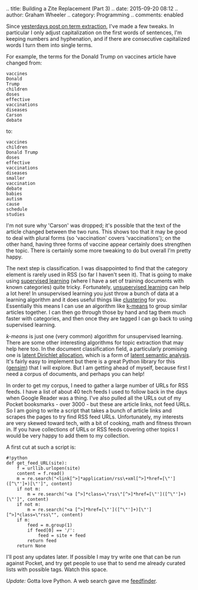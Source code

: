 .. title: Building a Zite Replacement (Part 3)
.. date: 2015-09-20 08:12
.. author: Graham Wheeler
.. category: Programming
.. comments: enabled


Since [yesterdays post on term extraction](http://www.grahamwheeler.com/posts/zite-replacement-2.html), I've made a few tweaks. In particular I only adjust capitalization on the first words of sentences, I'm keeping numbers and hyphenation, and if there are consecutive capitalized words I turn them into single terms.

For example, the terms for the Donald Trump on vaccines article have changed from:
<!-- TEASER_END -->

    vaccines
    Donald
    Trump
    children
    doses
    effective
    vaccinations
    diseases
    Carson
    debate

to:

    vaccines
    children
    Donald Trump
    doses
    effective
    vaccinations
    diseases
    smaller
    vaccination
    debate
    babies
    autism
    cause
    schedule
    studies

I'm not sure why 'Carson' was dropped; it's possible that the text of the article changed between the two runs. This shows too that it may be good to deal with plural forms (so 'vaccination' covers 'vaccinations'); on the other hand, having three forms of vaccine appear certainly does strengthen the topic. There is certainly some more tweaking to do but overall I'm pretty happy.

The next step is classification. I was disappointed to find that the category element is rarely used in RSS (so far I haven't seen it). That is going to make using [supervised learning](https://en.wikipedia.org/wiki/Supervised_learning) (where I have a set of training documents with known categories) quite tricky. Fortunately, [unsupervised learning](https://en.wikipedia.org/wiki/Unsupervised_learning) can help a lot here! In unsupervised learning you just throw a bunch of data at a learning algorithm and it does useful things like [clustering](https://en.wikipedia.org/wiki/Cluster_analysis) for you. Essentially this means I can use an algorithm like [k-means](https://en.wikipedia.org/wiki/K-means_clustering) to group similar articles together. I can then go through those by hand and tag them much faster with categories, and then once they are tagged I can go back to using supervised learning.

*k-means* is just one (very common) algorithm for unsupervised learning. There are some other interesting algorithms for topic extraction that may help here too. In the document classification field, a particularly promising one is [latent Dirichlet allocation](https://en.wikipedia.org/wiki/Latent_Dirichlet_allocation),  which is a form of [latent semantic analysis](https://en.wikipedia.org/wiki/Latent_semantic_analysis). It's fairly easy to implement but there is a great Python library for this ([gensim](https://radimrehurek.com/gensim/)) that I will explore. But I am getting ahead of myself, because first I need a corpus of documents, and perhaps you can help!

In order to get my corpus, I need to gather a large number of URLs for RSS feeds. I have a list of about 40 tech feeds I used to follow back in the days when Google Reader was a thing. I've also pulled all the URLs out of my Pocket booksmarks - over 3000 - but these are article links, not feed URLs. So I am going to write a script that takes a bunch of article links and scrapes the pages to try find RSS feed URLs. Unfortunately, my interests are very skewed toward tech, with a bit of cooking, math and fitness thrown in. If you have collections of URLs or RSS feeds covering other topics I would be very happy to add them to my collection.

A first cut at such a script is:


    #!python
    def get_feed_URL(site):
        f = urllib.urlopen(site)
        content = f.read()
        m = re.search("<link[^>]*application/rss\+xml[^>]*href=[\"']([^\"']+)[\"']", content)
        if not m:
            m = re.search("<a [^>]*class=\"rss\"[^>]*href=[\"']([^\"']+)[\"']", content)
        if not m:
            m = re.search("<a [^>]*href=[\"']([^\"']+)[\"'][^>]*class=\"rss\"", content)        
        if m:
            feed = m.group(1)
            if feed[0] == '/':
                feed = site + feed
            return feed
        return None


I'll post any updates later. If possible I may try write one that can be run against Pocket, and try get people to use that to send me already curated lists with possible tags. Watch this space.

*Update:* Gotta love Python. A web search gave me [feedfinder](http://www.aaronsw.com/2002/feedfinder/feedfinder.py).

